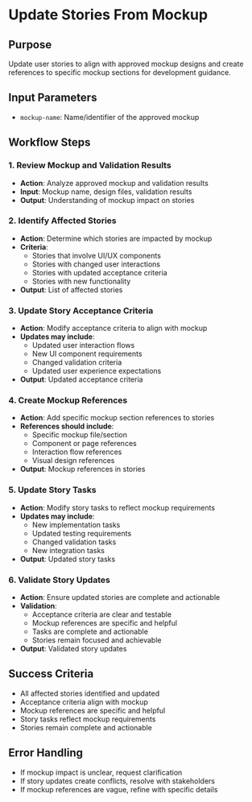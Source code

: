 # Update Stories From Mockup

## Purpose
Update user stories to align with approved mockup designs and create references to specific mockup sections for development guidance.

## Input Parameters
- `mockup-name`: Name/identifier of the approved mockup

## Workflow Steps

### 1. Review Mockup and Validation Results
- **Action**: Analyze approved mockup and validation results
- **Input**: Mockup name, design files, validation results
- **Output**: Understanding of mockup impact on stories

### 2. Identify Affected Stories
- **Action**: Determine which stories are impacted by mockup
- **Criteria**:
  - Stories that involve UI/UX components
  - Stories with changed user interactions
  - Stories with updated acceptance criteria
  - Stories with new functionality
- **Output**: List of affected stories

### 3. Update Story Acceptance Criteria
- **Action**: Modify acceptance criteria to align with mockup
- **Updates may include**:
  - Updated user interaction flows
  - New UI component requirements
  - Changed validation criteria
  - Updated user experience expectations
- **Output**: Updated acceptance criteria

### 4. Create Mockup References
- **Action**: Add specific mockup section references to stories
- **References should include**:
  - Specific mockup file/section
  - Component or page references
  - Interaction flow references
  - Visual design references
- **Output**: Mockup references in stories

### 5. Update Story Tasks
- **Action**: Modify story tasks to reflect mockup requirements
- **Updates may include**:
  - New implementation tasks
  - Updated testing requirements
  - Changed validation tasks
  - New integration tasks
- **Output**: Updated story tasks

### 6. Validate Story Updates
- **Action**: Ensure updated stories are complete and actionable
- **Validation**:
  - Acceptance criteria are clear and testable
  - Mockup references are specific and helpful
  - Tasks are complete and actionable
  - Stories remain focused and achievable
- **Output**: Validated story updates

## Success Criteria
- All affected stories identified and updated
- Acceptance criteria align with mockup
- Mockup references are specific and helpful
- Story tasks reflect mockup requirements
- Stories remain complete and actionable

## Error Handling
- If mockup impact is unclear, request clarification
- If story updates create conflicts, resolve with stakeholders
- If mockup references are vague, refine with specific details
